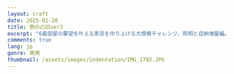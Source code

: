 ```yaml
---
layout: craft
date: 2025-01-20
title: 例の凸凹ver3
excerpt: "6畳部屋の要望を叶える家具を作り上げる大規模チャレンジ、照明と収納増量編。"
comments: true
lang: jp
genre: 実用
thumbnail: /assets/images/indentation/IMG_1792.JPG
---
```


<div id="photo-scroll"></div>
<script type="text/javascript" src="/assets/js/indentations/v3/index.build.js" charset="utf-8"></script>
